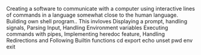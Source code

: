Creating a software to communicate with a computer using interactive lines of commands in a language somewhat
close to the human language. 
Building own shell program..
This invloves Displaying a prompt, handling signals, Parsing Input, Handling Environment variables
Executing commands with pipes, Implementing heredoc feature, Handling Redirections and
Following Builtin functions 
cd
export
echo
unset
pwd
env
exit
